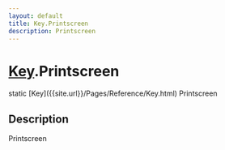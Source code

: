 ```yaml
---
layout: default
title: Key.Printscreen
description: Printscreen
---
```

# [Key]({{site.url}}/Pages/Reference/Key.html).Printscreen

<div class='signature' markdown='1'>
static [Key]({{site.url}}/Pages/Reference/Key.html) Printscreen
</div>

## Description
Printscreen

